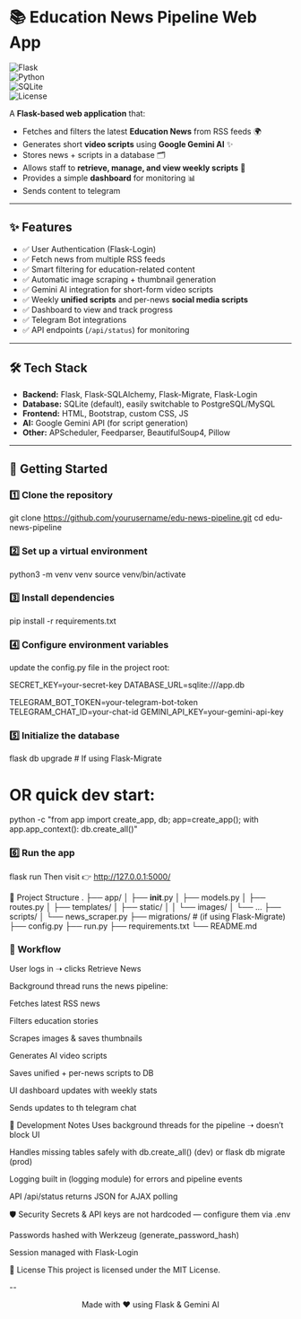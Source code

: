 # 📚 Education News Pipeline Web App

![Flask](https://img.shields.io/badge/Flask-2.0+-blue.svg?logo=flask)  
![Python](https://img.shields.io/badge/Python-3.9+-green.svg?logo=python)  
![SQLite](https://img.shields.io/badge/SQLite-Database-lightgrey.svg?logo=sqlite)  
![License](https://img.shields.io/badge/License-MIT-yellow.svg)  

A **Flask-based web application** that:  
- Fetches and filters the latest **Education News** from RSS feeds 🌍  
- Generates short **video scripts** using **Google Gemini AI** ✨  
- Stores news + scripts in a database 🗂️  
- Allows staff to **retrieve, manage, and view weekly scripts** 📖  
- Provides a simple **dashboard** for monitoring 📊
- Sends content to telegram

---

## ✨ Features

- ✅ User Authentication (Flask-Login)  
- ✅ Fetch news from multiple RSS feeds  
- ✅ Smart filtering for education-related content  
- ✅ Automatic image scraping + thumbnail generation  
- ✅ Gemini AI integration for short-form video scripts  
- ✅ Weekly **unified scripts** and per-news **social media scripts**  
- ✅ Dashboard to view and track progress
- ✅ Telegram Bot integrations  
- ✅ API endpoints (`/api/status`) for monitoring  

---


## 🛠️ Tech Stack

- **Backend:** Flask, Flask-SQLAlchemy, Flask-Migrate, Flask-Login  
- **Database:** SQLite (default), easily switchable to PostgreSQL/MySQL  
- **Frontend:** HTML, Bootstrap, custom CSS, JS  
- **AI:** Google Gemini API (for script generation)  
- **Other:** APScheduler, Feedparser, BeautifulSoup4, Pillow  

---

## 🚀 Getting Started

### 1️⃣ Clone the repository
git clone https://github.com/yourusername/edu-news-pipeline.git
cd edu-news-pipeline

### 2️⃣ Set up a virtual environment
python3 -m venv venv
source venv/bin/activate

### 3️⃣ Install dependencies
pip install -r requirements.txt

### 4️⃣ Configure environment variables
update the config.py file in the project root:

SECRET_KEY=your-secret-key
DATABASE_URL=sqlite:///app.db

TELEGRAM_BOT_TOKEN=your-telegram-bot-token
TELEGRAM_CHAT_ID=your-chat-id
GEMINI_API_KEY=your-gemini-api-key

### 5️⃣ Initialize the database
flask db upgrade   # If using Flask-Migrate
# OR quick dev start:
python -c "from app import create_app, db; app=create_app(); 
with app.app_context(): db.create_all()"

### 6️⃣ Run the app

flask run
Then visit 👉 http://127.0.0.1:5000/

📂 Project Structure
.
├── app/
│   ├── __init__.py
│   ├── models.py
│   ├── routes.py
│   ├── templates/
│   ├── static/
│   │   └── images/
│   └── ...
├── scripts/
│   └── news_scraper.py
├── migrations/   # (if using Flask-Migrate)
├── config.py
├── run.py
├── requirements.txt
└── README.md

### 🔄 Workflow
User logs in ➝ clicks Retrieve News

Background thread runs the news pipeline:

Fetches latest RSS news

Filters education stories

Scrapes images & saves thumbnails

Generates AI video scripts

Saves unified + per-news scripts to DB

UI dashboard updates with weekly stats

Sends updates to th telegram chat

🧪 Development Notes
Uses background threads for the pipeline ➝ doesn’t block UI

Handles missing tables safely with db.create_all() (dev) or flask db migrate (prod)

Logging built in (logging module) for errors and pipeline events

API /api/status returns JSON for AJAX polling

🛡️ Security
Secrets & API keys are not hardcoded — configure them via .env

Passwords hashed with Werkzeug (generate_password_hash)

Session managed with Flask-Login


📜 License
This project is licensed under the MIT License.

--
<p align="center"> Made with ❤️ using Flask & Gemini AI </p>
